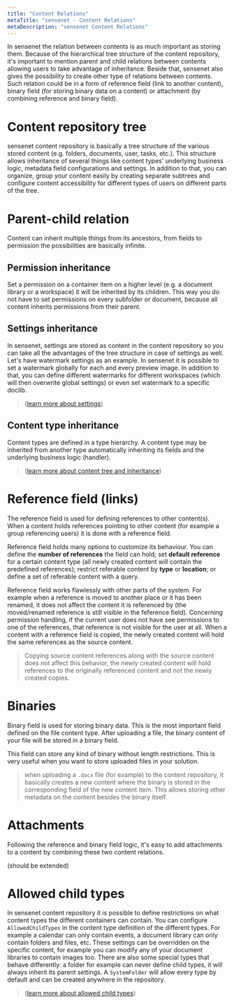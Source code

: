 ```yaml
---
title: "Content Relations"
metaTitle: "sensenet - Content Relations"
metaDescription: "sensenet Content Relations"
---
```


In sensenet the relation between contents is as much important as storing them. Because of the hierarchical tree structure of the content repository, it's important to mention parent and child relations between contents allowing users to take advantage of inheritance. Beside that, sensenet also gives the possibility to create other type of relations between contents. Such relation could be in a form of reference field (link to another content), binary field (for storing binary data on a content) or attachment (by combining reference and binary field).

# Content repository tree

sensenet content repository is basically a tree structure of the various stored content (e.g. folders, documents, user, tasks, etc.).
This structure allows inheritance of several things like content types' underlying business logic, metadata field configurations and settings. In addition to that, you can organize, group your content easily by creating separate subtrees and configure content accessibility for different types of users on different parts of the tree.

# Parent-child relation
Content can inherit multiple things from its ancestors, from fields to permission the possibilities are basically infinite.

## Permission inheritance
Set a permission on a container item on a higher level (e.g. a document library or a workspace) it will be inherited by its children. This way you do not have to set permissions on every subfolder or document, because all content inherits permissions from their parent.

## Settings inheritance
In sensenet, settings are stored as content in the content repository so you can take all the advantages of the tree structure in case of settings as well. Let's have watermark settings as an example. In sensenet it is possible to set a watermark globally for each and every preview image. In addition to that, you can define different watermarks for different workspaces (which will then overwrite global settings) or even set watermark to a specific doclib.

> ([learn more about settings](/concepts/basics/07-settings))

## Content type inheritance
Content types are defined in a type hierarchy. A content type may be inherited from another type automatically inheriting its fields and the underlying business logic (handler). 

> ([learn more about content tree and inheritance](/concepts/basics/02-content-tree))

# Reference field (links)

The reference field is used for defining references to other content(s). When a content holds references pointing to other content (for example a group referencing users) it is done with a reference field.

Reference field holds many options to customize its behaviour. You can define the **number of references** the field can hold; set **default reference** for a certain content type (all newly created content will contain the predefined references); restrict referable content by **type** or **location**; or define a set of referable content with a query.

Reference field works flawlessly with other parts of the system. For example when a reference is moved to another place or it has been renamed, it does not affect the content it is referenced by (the moved/renamed reference is still visible in the feference field).
Concerning permission handling, if the current user does not have see permissions to one of the references, that reference is not visible for the user at all.
When a content with a reference field is copied, the newly created content will hold the same references as the source content.
> Copying source content references along with the source content does not affect this behavior, the newly created content will hold references to the originally referenced content and not the newly created copies.


# Binaries

Binary field is used for storing binary data. This is the most important field defined on the file content type. After uploading a file, the binary content of your file will be stored in a binary field.

This field can store any kind of binary without length restrictions. This is very useful when you want to store uploaded files in your solution.

> when uploading a ``.docx`` file (for example) to the content repository, it basically creates a new content where the binary is stored in the corresponding field of the new content item. This allows storing other metadata on the content besides the binary itself.

# Attachments
Following the reference and binary field logic, it's easy to add attachments to a content by combining these two content relations.

(should be extended)

# Allowed child types
In sensenet content repository it is possible to define restrictions on what content types the different containers can contain. You can configure ``AllowedChildTypes`` in the content type definition of the different types. For example a calendar can only contain events, a document library can only contain folders and files, etc. These settings can be overridden on the specific content, for example you can modify any of your document libraries to contain images too.
There are also some special types that behave differently: a folder for example can never define child types, it will always inherit its parent settings. A ``SystemFolder`` will allow every type by default and can be created anywhere in the repository.

> ([learn more about allowed child types](/concepts/content-management/06-allowed-childtypes))
